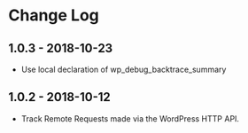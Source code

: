 # Change Log

## 1.0.3 - 2018-10-23

- Use local declaration of wp_debug_backtrace_summary

## 1.0.2 - 2018-10-12

- Track Remote Requests made via the WordPress HTTP API.
